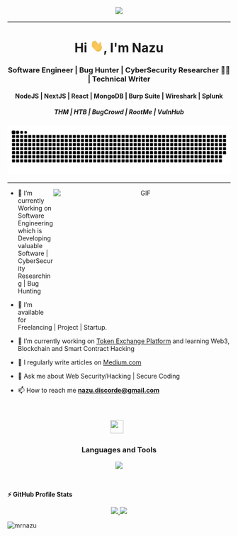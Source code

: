 <p align="center">
  <img src="https://github.com/thompsonemerson/thompsonemerson/raw/master/cover-thompson.png" height="200"/>
</p>
<hr>
<h1 align="center">Hi <img src="https://raw.githubusercontent.com/ABSphreak/ABSphreak/master/gifs/Hi.gif" width="30px">, I'm Nazu</h1>
<h3 align="center">Software Engineer | Bug Hunter | CyberSecurity Researcher 🔴🧢 | Technical Writer</h3>
<h4 align="center">NodeJS | NextJS | React | MongoDB | Burp Suite | Wireshark | Splunk</h4>
<h5 align="center">THM | HTB | BugCrowd | RootMe | VulnHub</h5>
<div align="center">
  <img  src="https://github.com/1999AZZAR/1999AZZAR/blob/main/resources/img/grid-snake.svg"
       alt="snake"/></a>
</div>
<hr>
<a target="_blank" align="center">
  <img align="right" top="500" height="300" width="400" alt="GIF" src="https://media.giphy.com/media/SWoSkN6DxTszqIKEqv/giphy.gif">
</a>

- 🔭 I’m currently Working on Software Engineering which is Developing valuable Software | CyberSecurity Researching | Bug Hunting

- 🤝 I’m available for Freelancing | Project | Startup.

- 🌱 I’m currently working on [Token Exchange Platform](https://github.com/mrnazu/token-exchange-platform) and learning Web3, Blockchain and Smart Contract Hacking

- 📝 I regularly write articles on [Medium.com](https://mrnazu.medium.com/)

- 💬 Ask me about Web Security/Hacking | Secure Coding

- 📫 How to reach me **nazu.discorde@gmail.com**

<br/>
<h3 align="center" > <img src="https://media.giphy.com/media/iY8CRBdQXODJSCERIr/giphy.gif" width="30" height="30" style="margin-right: 10px;"></h3>

<h3 align="center">Languages and Tools</h3>
<p align="center">
  <a href="https://skillicons.dev">
    <img src="https://skillicons.dev/icons?i=js,nodejs,express,mongodb,react,redux,redis,nextjs,py,c,cpp,tailwind,bootstrap,bash,linux,git,github,githubactions,kubernetes,docker,vim,vercel,md,postman,aws,firebase,ts" />
  </a>
</p>

<br>

**:zap: GitHub Profile Stats**
<p align="center">
<a href="https://github.com/mrnazu">
  <img height="180em" src="https://github-readme-stats-eight-theta.vercel.app/api?username=mrnazu&show_icons=true&theme=algolia&include_all_commits=true&count_private=true"/>
  <img height="180em" src="https://github-readme-stats-eight-theta.vercel.app/api/top-langs/?username=mrnazu&layout=compact&langs_count=8&theme=algolia"/>
</a>
</p>
<img src="https://komarev.com/ghpvc/?username=mrnazu" alt="mrnazu"/>
